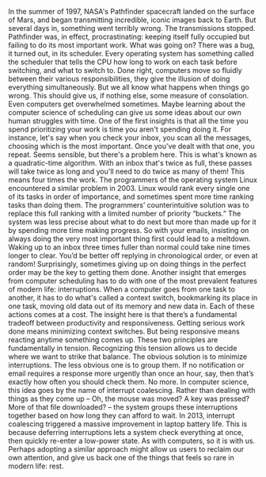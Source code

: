 In the summer of 1997, NASA's Pathfinder spacecraft landed  on the surface of Mars, and began transmitting incredible, iconic images back to Earth. But several days in,  something went terribly wrong. The transmissions stopped. Pathfinder was, in effect,  procrastinating: keeping itself fully occupied  but failing to do its most important work. What was going on? There was a bug, it turned out,  in its scheduler. Every operating system has something  called the scheduler that tells the CPU how long to work on each task before switching, and what to switch to. Done right, computers move so fluidly  between their various responsibilities, they give the illusion  of doing everything simultaneously. But we all know what happens when things go wrong. This should give us, if nothing else,  some measure of consolation. Even computers get overwhelmed sometimes. Maybe learning about the computer science  of scheduling can give us some ideas about our own human struggles with time. One of the first insights is that all  the time you spend prioritizing your work is time you aren't spending doing it. For instance, let's say when you check  your inbox, you scan all the messages, choosing which is the most important. Once you've dealt with that one,  you repeat. Seems sensible,  but there's a problem here. This is what's known  as a quadratic-time algorithm. With an inbox that's twice as full, these passes will take twice as long and you'll need to do  twice as many of them! This means four times the work. The programmers  of the operating system Linux encountered a similar problem in 2003. Linux would rank every single  one of its tasks in order of importance, and sometimes spent more time  ranking tasks than doing them. The programmers’ counterintuitive solution was to replace this full ranking with a limited number  of priority “buckets.” The system was less precise  about what to do next but more than made up for it  by spending more time making progress. So with your emails, insisting on always  doing the very most important thing first could lead to a meltdown. Waking up to an inbox three times fuller  than normal could take nine times longer to clear. You’d be better off replying  in chronological order, or even at random! Surprisingly, sometimes giving up  on doing things in the perfect order may be the key to getting them done. Another insight that emerges  from computer scheduling has to do with one of the most prevalent  features of modern life: interruptions. When a computer goes  from one task to another, it has to do what's called  a context switch, bookmarking its place in one task, moving old data out of its memory  and new data in. Each of these actions comes at a cost. The insight here is that there’s  a fundamental tradeoff between productivity and responsiveness. Getting serious work done  means minimizing context switches. But being responsive means reacting  anytime something comes up. These two principles  are fundamentally in tension. Recognizing this tension allows us to decide where  we want to strike that balance. The obvious solution  is to minimize interruptions. The less obvious one is to group them. If no notification  or email requires a response more urgently than once an hour, say, then that’s exactly how often  you should check them. No more. In computer science, this idea goes by  the name of interrupt coalescing. Rather than dealing with  things as they come up – Oh, the mouse was moved? A key was pressed? More of that file downloaded? – the system groups these  interruptions together based on how long they can afford to wait. In 2013, interrupt coalescing triggered a massive improvement  in laptop battery life. This is because deferring interruptions  lets a system check everything at once, then quickly re-enter a low-power state. As with computers, so it is with us. Perhaps adopting a similar approach might allow us users  to reclaim our own attention, and give us back one of the things that feels so rare in modern life: rest. 